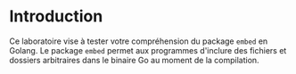# Introduction

Ce laboratoire vise à tester votre compréhension du package `embed` en Golang. Le package `embed` permet aux programmes d'inclure des fichiers et dossiers arbitraires dans le binaire Go au moment de la compilation.
